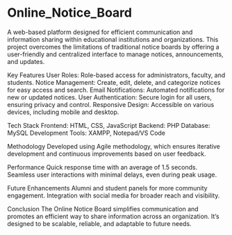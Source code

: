 # Online_Notice_Board

A web-based platform designed for efficient communication and information sharing within educational institutions and organizations. This project overcomes the limitations of traditional notice boards by offering a user-friendly and centralized interface to manage notices, announcements, and updates.

Key Features
User Roles: Role-based access for administrators, faculty, and students.
Notice Management: Create, edit, delete, and categorize notices for easy access and search.
Email Notifications: Automated notifications for new or updated notices.
User Authentication: Secure login for all users, ensuring privacy and control.
Responsive Design: Accessible on various devices, including mobile and desktop.

Tech Stack
Frontend: HTML, CSS, JavaScript
Backend: PHP
Database: MySQL
Development Tools: XAMPP, Notepad/VS Code

Methodology
Developed using Agile methodology, which ensures iterative development and continuous improvements based on user feedback.

Performance
Quick response time with an average of 1.5 seconds.
Seamless user interactions with minimal delays, even during peak usage.

Future Enhancements
Alumni and student panels for more community engagement.
Integration with social media for broader reach and visibility.

Conclusion
The Online Notice Board simplifies communication and promotes an efficient way to share information across an organization. It’s designed to be scalable, reliable, and adaptable to future needs.
